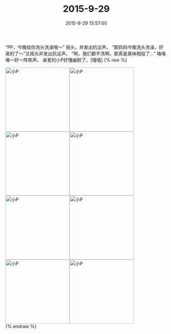 ﻿---
title: "2015-9-29"
date: 2015-9-29 13:57:00
tags:
categories: 妈妈
---
“PP，今晚给你洗头洗澡哦～”
摇头，并发出抗议声。
“那妈妈今晚洗头洗澡，好臭的了～”又摇头并发出抗议声。
“啊，我们都不洗啊，那真是臭味相投了…”
咯咯咯～好一阵笑声。
亲爱的小P好懂幽默了。[嘻嘻]
{% raw %}
<div style="width:500 px">
<div style="float:left; width:100 px"><img src="/images/微信图片_20171011160643.jpg" width="200" alt="小P"></div>
<div style="float:left; width:100 px"><img src="/images/微信图片_20171011160656.jpg" width="200" alt="小P"></div>
<div style="float:left; width:100 px"><img src="/images/微信图片_20171011160709.jpg" width="200" alt="小P"></div>
<div style="float:left; width:100 px"><img src="/images/微信图片_20171011160721.jpg" width="200" alt="小P"></div>
<div style="float:left; width:100 px"><img src="/images/微信图片_20171011160731.jpg" width="200" alt="小P"></div>
<div style="float:left; width:100 px"><img src="/images/微信图片_20171011160741.jpg" width="200" alt="小P"></div>
<div style="float:left; width:100 px"><img src="/images/微信图片_20171011160750.jpg" width="200" alt="小P"></div>
<div style="float:left; width:100 px"><img src="/images/微信图片_20171011160800.jpg" width="200" alt="小P"></div>
<div style="clear:both"></div>
</div>
{% endraw %}